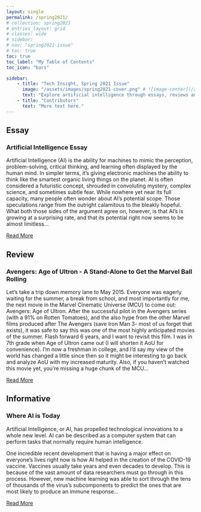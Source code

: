 ```yaml
---
layout: single
permalink: /spring2021/
# collection: spring2021
# entries_layout: grid
# classes: wide
# sidebar:
# nav: "spring2021-issue"
# toc: true
toc: true
toc_label: "My Table of Contents"
toc_icon: "bars"

sidebar:
    - title: "Tech Insight, Spring 2021 Issue"
      image: "/assets/images/spring2021-cover.png" # ![image-center](/assets/images/spring2021-cover.jpg){: .align-center}
      text: "Explore artificial intelligence through essays, reviews and informative pieces"
    - title: "Contributors"
      text: "More text here."
---
```


## Essay

### Artificial Intelligence Essay

Artificial Intelligence (AI) is the ability for machines to mimic the perception, problem-solving, critical thinking, and learning often displayed by the human mind. In simpler terms, it’s giving electronic machines the ability to think like the smartest organic living things on the planet. AI is often considered a futuristic concept, shrouded in convoluting mystery, complex science, and sometimes subtle fear. While nowhere yet near its full capacity, many people often wonder about AI’s potential scope. Those speculations range from the outright calamitous to the bleakly hopeful. What both those sides of the argument agree on, however, is that AI’s is growing at a surprising rate, and that its potential right now seems to be almost limitless...

<a href="{{site.baseurl}}/spring2021/ai-essay">Read More</a>

## Review

### Avengers: Age of Ultron - A Stand-Alone to Get the Marvel Ball Rolling

Let’s take a trip down memory lane to May 2015. Everyone was eagerly waiting for the summer, a break from school, and most importantly for me, the next movie in the Marvel Cinematic Universe (MCU) to come out: Avengers: Age of Ultron. After the successful pilot in the Avengers series (with a 91% on Rotten Tomatoes), and the also hype from the other Marvel films produced after The Avengers (save Iron Man 3- most of us forget that exists), it was safe to say this was one of the most highly anticipated movies of the summer.
Flash forward 6 years, and I want to revisit this film. I was in 7th grade when Age of Ultron came out (I will shorten it AoU for convenience). I’m now a freshman in college, and I’d say my view of the world has changed a little since then so it might be interesting to go back and analyze AoU with my increased maturity. Also, if you haven’t watched this movie yet, you’re missing a huge chunk of the MCU...

<a href="{{site.baseurl}}/spring2021/review-age-of-ultron">Read More</a>

## Informative

### Where AI is Today

Artificial Intelligence, or AI, has propelled technological innovations to a whole new level. AI can be described as a computer system that can perform tasks that normally require human intelligence.

One incredible recent development that is having a major effect on everyone’s lives right now is how AI helped in the creation of the COVID-19 vaccine. Vaccines usually take years and even decades to develop. This is because of the vast amount of data researchers must go through in this process. However, new machine learning was able to sort through the tens of thousands of the virus’s subcomponents to predict the ones that are most likely to produce an immune response...

<a href="{{site.baseurl}}/spring2021/where-ai-is-today">Read More</a>
